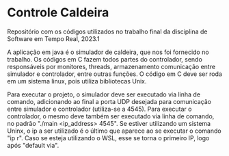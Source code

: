 # Controle Caldeira
Repositório com os códigos utilizados no trabalho final da disciplina de Software em Tempo Real, 2023.1

A aplicação em java é o simulador de caldeira, que nos foi fornecido no trabalho.
Os códigos em C fazem todos partes do controlador, sendo responsáveis por monitores, threads, armazenamento
comunicação entre simulador e controlador, entre outras funções.
O código em C deve ser roda em um sistema linux, pois utiliza bibliotecas Unix.

Para executar o projeto, o simulador deve ser executado via linha de comando, adicionando
ao final a porta UDP desejada para comunicação entre simulador e controlador (utiliza-se
a 4545).
Para executar o controlador, o mesmo deve também ser executado via linha de comando, no
padrão "./main <ip_address> 4545". Se estiver utilizando um sistema Uninx, o ip a ser
utilizado é o último que aparece ao se executar o comando "ip r". Caso se esteja utilizando
o WSL, esse se torna o primeiro IP, logo após "default via".
